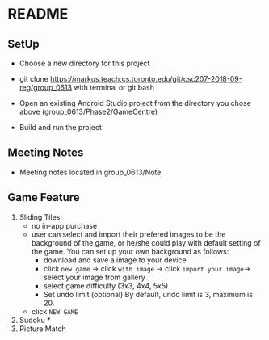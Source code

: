 # README

## SetUp

* Choose a new directory for this project

* git clone <https://markus.teach.cs.toronto.edu/git/csc207-2018-09-reg/group_0613> with terminal or git bash
* Open an existing Android Studio project from the directory you chose above (group_0613/Phase2/GameCentre)
* Build and run the project

## Meeting Notes

* Meeting notes located in group_0613/Note

## Game Feature

1. Sliding Tiles
   * no in-app purchase
   * user can select and import their prefered images to be the background of the game, or he/she could play with default setting of the game. You can set up your own background as follows:
     * download and save a image to your device
     * click `new game` $\rightarrow$ click `with image` $\rightarrow$ click `import your image`$\rightarrow$ select your image from gallery
     * select game difficulty (3x3, 4x4, 5x5)
     * Set undo limit (optional) By default, undo limit is 3, maximum is 20.
   * click `NEW GAME`
2. Sudoku
   * 
3. Picture Match

